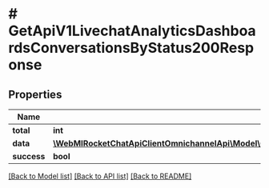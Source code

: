 # # GetApiV1LivechatAnalyticsDashboardsConversationsByStatus200Response

## Properties

Name | Type | Description | Notes
------------ | ------------- | ------------- | -------------
**total** | **int** |  | [optional]
**data** | [**\WebMIRocketChatApiClientOmnichannelApi\Model\GetApiV1LivechatAnalyticsDashboardsConversationsByStatus200ResponseDataInner[]**](GetApiV1LivechatAnalyticsDashboardsConversationsByStatus200ResponseDataInner.md) |  | [optional]
**success** | **bool** |  | [optional]

[[Back to Model list]](../../README.md#models) [[Back to API list]](../../README.md#endpoints) [[Back to README]](../../README.md)
